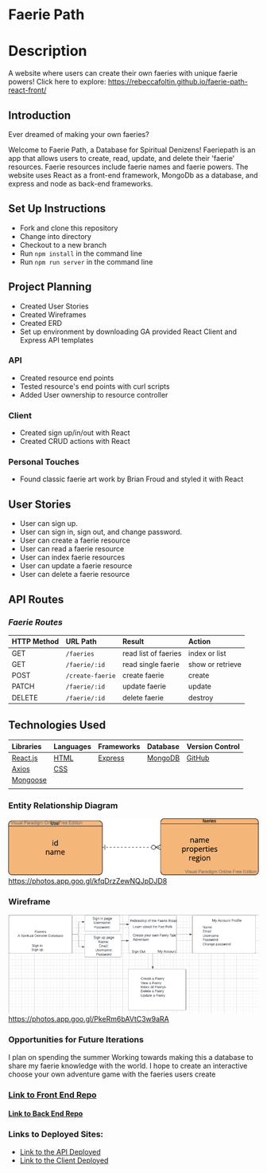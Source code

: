# Faerie Path

# Description 
A website where users can create their own faeries with unique faerie powers!
Click here to explore: https://rebeccafoltin.github.io/faerie-path-react-front/

## Introduction
Ever dreamed of making your own faeries? 

Welcome to Faerie Path, a Database for Spiritual Denizens! Faeriepath is an app that allows users to create, read, update, and delete their 'faerie' resources. Faerie resources include faerie names and faerie powers. The website uses React as a front-end framework, MongoDb as a database, and express and node as back-end frameworks. 

## Set Up Instructions
- Fork and clone this repository
- Change into directory
- Checkout to a new branch
- Run ``npm install`` in the command line
- Run ``npm run server`` in the command line

## Project Planning 
- Created User Stories
- Created Wireframes
- Created ERD
- Set up environment by downloading GA provided React Client and Express API templates
### API
- Created resource end points
- Tested resource's end points with curl scripts 
- Added User ownership to resource controller
### Client
- Created sign up/in/out with React
- Created CRUD actions with React
### Personal Touches
- Found classic faerie art work by Brian Froud and styled it with React

## User Stories
- User can sign up.
- User can sign in, sign out, and change password.
- User can create a faerie resource
- User can read a faerie resource
- User can index faerie resources
- User can update a faerie resource
- User can delete a faerie resource

## API Routes
### _Faerie Routes_

| HTTP Method   | URL Path        | Result               | Action           |
|:--------------|:----------------|:---------------------|:-----------------|
| GET           | `/faeries`      | read list of faeries | index or list     |
| GET           | `/faerie/:id`   | read single faerie   | show or retrieve |
| POST          | `/create-faerie`| create faerie        | create           |
| PATCH         | `/faerie/:id`   | update faerie        | update           |
| DELETE        | `/faerie/:id`   | delete faerie        | destroy          |

## Technologies Used

|    Libraries      | Languages        | Frameworks              | Database          | Version Control
|:-----------------------------------------|:----------------|:---------------------|:-----------------|:-----------------|
| [React.js](https://reactjs.org/)       |    [HTML](https://developer.mozilla.org/en-US/docs/Web/HTML)        |  [Express](https://expressjs.com/) | [MongoDB](https://www.mongodb.com/)   | [GitHub](https://github.com/) |[Javascript](https://www.javascript.com/)          | [BootStrap](https://getbootstrap.com/)       |           |
|  [Axios](https://www.npmjs.com/package/axios)         | [CSS](https://developer.mozilla.org/en-US/docs/Web/CSS)          |        |          |
|    [Mongoose](https://mongoosejs.com/)        |           |        |         |
|          |          |       |         |

### Entity Relationship Diagram
![erd.png](erd.png)
https://photos.app.goo.gl/kfqDrzZewNQJpDJD8 

### Wireframe
![wireframe.png](wireframe.png)
https://photos.app.goo.gl/PkeRm6bAVtC3w9aRA
  
### Opportunities for Future Iterations
I plan on spending the summer Working towards making this a database to share my faerie knowledge with the world. I hope to create an interactive choose your own adventure game with the faeries users create

### [Link to Front End Repo](https://github.com/rebeccafoltin/faerie-path-react-front)
#### [Link to Back End Repo](https://github.com/rebeccafoltin/express-api-faerie)

### Links to Deployed Sites:
- [Link to the API Deployed](https://stormy-fortress-08010.herokuapp.com/)
- [Link to the Client Deployed](https://rebeccafoltin.github.io/faerie-path-react-front/)

